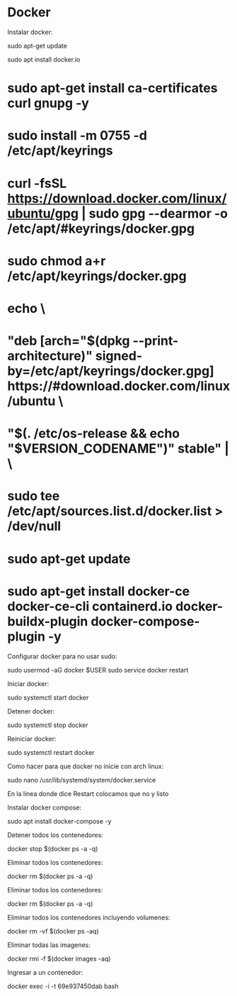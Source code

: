 # Docker

Instalar docker:

  sudo apt-get update
  
  sudo apt  install docker.io
  
#  sudo apt-get install ca-certificates curl gnupg -y
  
#  sudo install -m 0755 -d /etc/apt/keyrings
  
# curl -fsSL https://download.docker.com/linux/ubuntu/gpg | sudo gpg --dearmor -o /etc/apt/#keyrings/docker.gpg
  
#  sudo chmod a+r /etc/apt/keyrings/docker.gpg

#  echo \
#  "deb [arch="$(dpkg --print-architecture)" signed-by=/etc/apt/keyrings/docker.gpg] https://#download.docker.com/linux/ubuntu \
#  "$(. /etc/os-release && echo "$VERSION_CODENAME")" stable" | \
#  sudo tee /etc/apt/sources.list.d/docker.list > /dev/null
  
#  sudo apt-get update
  
#  sudo apt-get install docker-ce docker-ce-cli containerd.io docker-buildx-plugin docker-compose-plugin -y


Configurar docker para no usar sudo:

  sudo usermod -aG docker $USER
  sudo service docker restart


Iniciar docker:

  sudo systemctl start docker


Detener docker:

  sudo systemctl stop docker


Reiniciar docker:

  sudo systemctl restart docker


Como hacer para que docker no inicie con arch linux:

  sudo nano /usr/lib/systemd/system/docker.service
 
En la linea donde dice Restart colocamos que no y listo


Instalar docker compose:

  sudo apt  install docker-compose -y

Detener todos los contenedores:

  docker stop $(docker ps -a -q)

Eliminar todos los contenedores:

  docker rm $(docker ps -a -q)

Eliminar todos los contenedores:

  docker rm $(docker ps -a -q)

Eliminar todos los contenedores incluyendo volumenes:

  docker rm -vf $(docker ps -aq)

Eliminar todas las imagenes:

  docker rmi -f $(docker images -aq)
  
  
Ingresar a un contenedor:


  docker exec -i -t 69e937450dab bash
